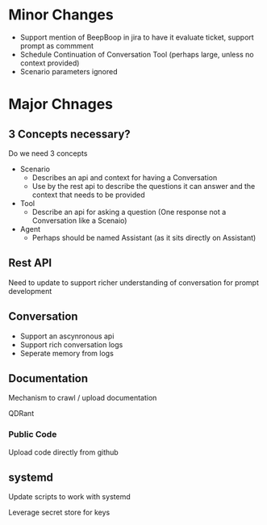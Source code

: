 

# Minor Changes

- Support mention of BeepBoop in jira to have it evaluate ticket, support prompt as commment
- Schedule Continuation of Conversation Tool (perhaps large, unless no context provided)
- Scenario parameters ignored 

# Major Chnages

## 3 Concepts necessary?

Do we need 3 concepts
- Scenario
  - Describes an api and context for having a Conversation
  - Use by the rest api to describe the questions it can answer and the context that needs to be provided
- Tool
  - Describe an api for asking a question (One response not a Conversation like a Scenaio)
- Agent
  - Perhaps should be named Assistant (as it sits directly on Assistant)

## Rest API

Need to update to support richer understanding of conversation for prompt development

## Conversation

- Support an ascynronous api
- Support rich conversation logs
- Seperate memory from logs


## Documentation

Mechanism to crawl / upload documentation

QDRant

### Public Code

Upload code directly from github


## systemd

Update scripts to work with systemd

Leverage secret store for keys

